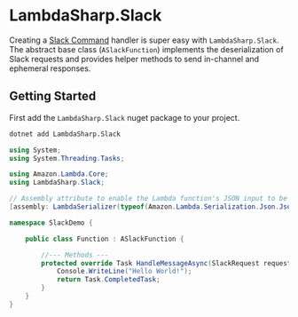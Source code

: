 # LambdaSharp.Slack

Creating a [Slack Command](https://api.slack.com/slash-commands) handler is super easy with `LambdaSharp.Slack`. The abstract base class (`ASlackFunction`) implements the deserialization of Slack requests and provides helper methods to send in-channel and ephemeral responses.

## Getting Started

First add the `LambdaSharp.Slack` nuget package to your project.
```bash
dotnet add LambdaSharp.Slack
```

```csharp
using System;
using System.Threading.Tasks;

using Amazon.Lambda.Core;
using LambdaSharp.Slack;

// Assembly attribute to enable the Lambda function's JSON input to be converted into a .NET class.
[assembly: LambdaSerializer(typeof(Amazon.Lambda.Serialization.Json.JsonSerializer))]

namespace SlackDemo {

    public class Function : ASlackFunction {

        //--- Methods ---
        protected override Task HandleMessageAsync(SlackRequest request) {
            Console.WriteLine("Hello World!");
            return Task.CompletedTask;
        }
    }
}
```